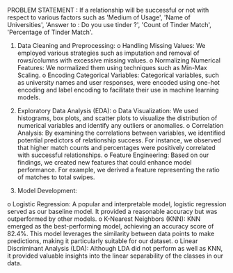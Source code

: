 PROBLEM STATEMENT : If a relationship will be successful or not with respect to various factors such as 'Medium of Usage', 'Name of Universities', 'Answer to : Do you use tinder ?', 'Count of Tinder Match', 'Percentage of Tinder Match'.

1. Data Cleaning and Preprocessing:
o Handling Missing Values: We employed various strategies such as imputation and removal of rows/columns with excessive missing values.
o Normalizing Numerical Features: We normalized them using techniques such as Min-Max Scaling.
o Encoding Categorical Variables: Categorical variables, such as university names and user responses, were encoded using one-hot encoding and label encoding to facilitate their use in machine learning models.

2. Exploratory Data Analysis (EDA):
o Data Visualization: We used histograms, box plots, and scatter plots to visualize the distribution of numerical variables and identify any outliers or anomalies.
o Correlation Analysis: By examining the correlations between variables, we identified potential predictors of relationship success. For instance, we observed that higher match counts and percentages were positively correlated with successful relationships.
o Feature Engineering: Based on our findings, we created new features that could enhance model performance. For example, we derived a feature representing the ratio of matches to total swipes.

4. Model Development:

o Logistic Regression: A popular and interpretable model, logistic regression served as our baseline model. It provided a reasonable accuracy but was outperformed by other models.
o K-Nearest Neighbors (KNN): KNN emerged as the best-performing model, achieving an accuracy score of 82.4%. This model leverages the similarity between data points to make predictions, making it particularly suitable for our dataset.
o Linear Discriminant Analysis (LDA): Although LDA did not perform as well as KNN, it provided valuable insights into the linear separability of the classes in our data.
